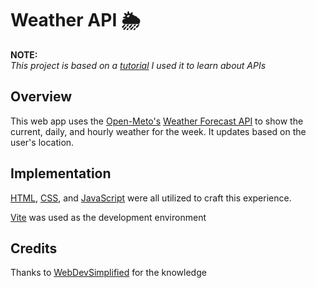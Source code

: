 # Weather API 🌦️
**NOTE:**  
*This project is based on a [tutorial](https://www.youtube.com/watch?v=w0VEOghdMpQ) I used it to learn about APIs*
 
## Overview
This web app uses the [Open-Meto's](https://open-meteo.com/) [Weather Forecast API](https://open-meteo.com/en/docs) to show the current, daily, and hourly weather for the week. It updates based on the user's location.

## Implementation
[HTML](https://en.wikipedia.org/wiki/HTML), [CSS](https://en.wikipedia.org/wiki/CSS), and [JavaScript](https://en.wikipedia.org/wiki/JavaScript) were all utilized to craft this experience.

[Vite](https://vitejs.dev/) was used as the development environment 

## Credits
Thanks to [WebDevSimplified](https://www.youtube.com/@WebDevSimplified/featured) for the knowledge 
